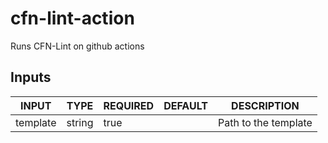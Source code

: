 # cfn-lint-action

Runs CFN-Lint on github actions

## Inputs

<!-- AUTO-DOC-INPUT:START - Do not remove or modify this section -->

|  INPUT   |  TYPE  | REQUIRED | DEFAULT |     DESCRIPTION      |
|----------|--------|----------|---------|----------------------|
| template | string |   true   |         | Path to the template |

<!-- AUTO-DOC-INPUT:END -->
